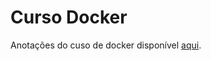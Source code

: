 # Curso Docker

Anotações do cuso de docker disponível [aqui](https://www.udemy.com/course/curso-docker).

